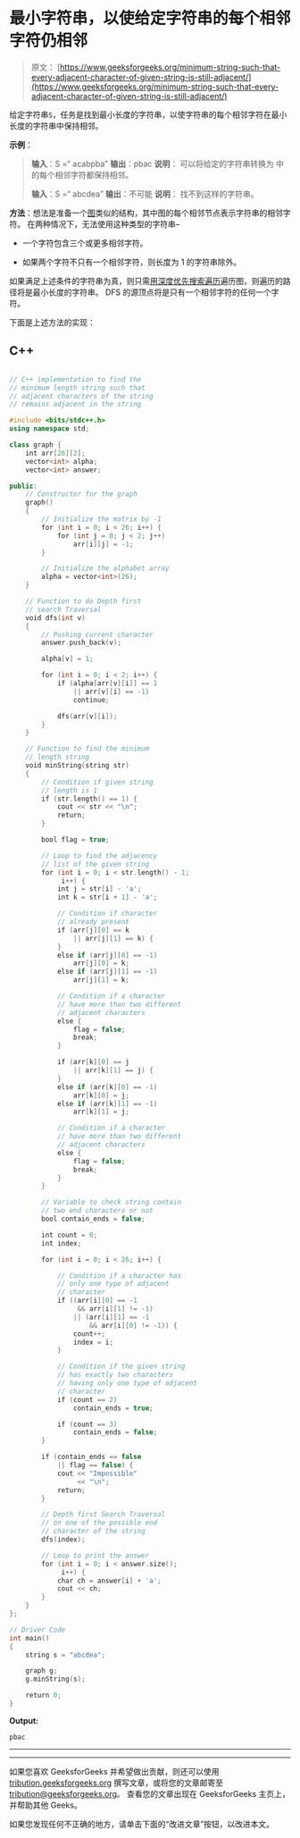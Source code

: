 # 最小字符串，以使给定字符串的每个相邻字符仍相邻

> 原文： [https://www.geeksforgeeks.org/minimum-string-such-that-every-adjacent-character-of-given-string-is-still-adjacent/](https://www.geeksforgeeks.org/minimum-string-such-that-every-adjacent-character-of-given-string-is-still-adjacent/)

给定字符串`S`，任务是找到最小长度的字符串，以使字符串的每个相邻字符在最小长度的字符串中保持相邻。

**示例**：

> **输入**：S =“ acabpba”
> **输出**：pbac
> **说明**：
> 可以将给定的字符串转换为
> 中的每个相邻字符都保持相邻。
> 
> **输入**：S =“ abcdea”
> **输出**：不可能
> **说明**：
> 找不到这样的字符串。

**方法**：想法是准备一个[图](https://www.geeksforgeeks.org/graph-and-its-representations/)类似的结构，其中图的每个相邻节点表示字符串的相邻字符。 在两种情况下，无法使用这种类型的字符串–

*   一个字符包含三个或更多相邻字符。

*   如果两个字符不只有一个相邻字符，则长度为 1 的字符串除外。

如果满足上述条件的字符串为真，则只需[用](https://www.geeksforgeeks.org/algorithms-gq/graph-traversals-gq/)[深度优先搜索遍历](https://www.geeksforgeeks.org/depth-first-search-or-dfs-for-a-graph/)遍历图，则遍历的路径将是最小长度的字符串。 DFS 的源顶点将是只有一个相邻字符的任何一个字符。

下面是上述方法的实现：

## C++

```cpp

// C++ implementation to find the 
// minimum length string such that 
// adjacent characters of the string 
// remains adjacent in the string 

#include <bits/stdc++.h> 
using namespace std; 

class graph { 
    int arr[26][2]; 
    vector<int> alpha; 
    vector<int> answer; 

public: 
    // Constructor for the graph 
    graph() 
    { 
        // Initialize the matrix by -1 
        for (int i = 0; i < 26; i++) { 
            for (int j = 0; j < 2; j++) 
                arr[i][j] = -1; 
        } 

        // Initialize the alphabet array 
        alpha = vector<int>(26); 
    } 

    // Function to do Depth first 
    // search Traversal 
    void dfs(int v) 
    { 
        // Pushing current character 
        answer.push_back(v); 

        alpha[v] = 1; 

        for (int i = 0; i < 2; i++) { 
            if (alpha[arr[v][i]] == 1 
                || arr[v][i] == -1) 
                continue; 

            dfs(arr[v][i]); 
        } 
    } 

    // Function to find the minimum 
    // length string 
    void minString(string str) 
    { 
        // Condition if given string 
        // length is 1 
        if (str.length() == 1) { 
            cout << str << "\n"; 
            return; 
        } 

        bool flag = true; 

        // Loop to find the adjacency 
        // list of the given string 
        for (int i = 0; i < str.length() - 1; 
             i++) { 
            int j = str[i] - 'a'; 
            int k = str[i + 1] - 'a'; 

            // Condition if character 
            // already present 
            if (arr[j][0] == k 
                || arr[j][1] == k) { 
            } 
            else if (arr[j][0] == -1) 
                arr[j][0] = k; 
            else if (arr[j][1] == -1) 
                arr[j][1] = k; 

            // Condition if a character 
            // have more than two different 
            // adjacent characters 
            else { 
                flag = false; 
                break; 
            } 

            if (arr[k][0] == j 
                || arr[k][1] == j) { 
            } 
            else if (arr[k][0] == -1) 
                arr[k][0] = j; 
            else if (arr[k][1] == -1) 
                arr[k][1] = j; 

            // Condition if a character 
            // have more than two different 
            // adjacent characters 
            else { 
                flag = false; 
                break; 
            } 
        } 

        // Variable to check string contain 
        // two end characters or not 
        bool contain_ends = false; 

        int count = 0; 
        int index; 

        for (int i = 0; i < 26; i++) { 

            // Condition if a character has 
            // only one type of adjacent 
            // character 
            if ((arr[i][0] == -1 
                 && arr[i][1] != -1) 
                || (arr[i][1] == -1 
                    && arr[i][0] != -1)) { 
                count++; 
                index = i; 
            } 

            // Condition if the given string 
            // has exactly two characters 
            // having only one type of adjacent 
            // character 
            if (count == 2) 
                contain_ends = true; 

            if (count == 3) 
                contain_ends = false; 
        } 

        if (contain_ends == false
            || flag == false) { 
            cout << "Impossible"
                 << "\n"; 
            return; 
        } 

        // Depth first Search Traversal 
        // on one of the possible end 
        // character of the string 
        dfs(index); 

        // Loop to print the answer 
        for (int i = 0; i < answer.size(); 
             i++) { 
            char ch = answer[i] + 'a'; 
            cout << ch; 
        } 
    } 
}; 

// Driver Code 
int main() 
{ 
    string s = "abcdea"; 

    graph g; 
    g.minString(s); 

    return 0; 
} 

```

**Output:**

```
pbac

```



* * *

* * *

如果您喜欢 GeeksforGeeks 并希望做出贡献，则还可以使用 [tribution.geeksforgeeks.org](https://contribute.geeksforgeeks.org/) 撰写文章，或将您的文章邮寄至 tribution@geeksforgeeks.org。 查看您的文章出现在 GeeksforGeeks 主页上，并帮助其他 Geeks。

如果您发现任何不正确的地方，请单击下面的“改进文章”按钮，以改进本文。